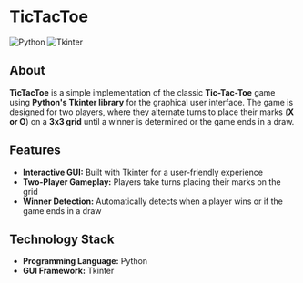# TicTacToe

![Python](https://img.shields.io/badge/Python%2B-3776AB?logo=python&logoColor=white&style=for-the-badge)
![Tkinter](https://img.shields.io/badge/Tkinter-orange?style=for-the-badge)

## About

**TicTacToe** is a simple implementation of the classic **Tic-Tac-Toe** game using **Python's Tkinter library** for the graphical user interface. The game is designed for two players, where they alternate turns to place their marks (**X or O**) on a **3x3 grid** until a winner is determined or the game ends in a draw.

## Features

- **Interactive GUI:** Built with Tkinter for a user-friendly experience  
- **Two-Player Gameplay:** Players take turns placing their marks on the grid  
- **Winner Detection:** Automatically detects when a player wins or if the game ends in a draw

## Technology Stack

- **Programming Language:** Python  
- **GUI Framework:** Tkinter

